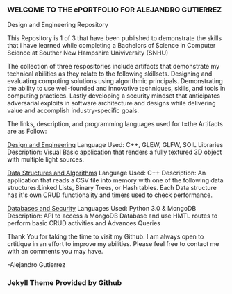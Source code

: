### WELCOME TO THE ePORTFOLIO FOR ALEJANDRO GUTIERREZ

Design and Engineering Repository

This Repository is 1 of 3 that have been published to demonstrate the skills that i have learned while completing a Bachelors of 
Science in Computer Science at Souther New Hampshire Univiversity (SNHU) 

The collection of three respositories include artifacts that demonstrate my technical abilities as they relate to the following
skillsets.  Designing and evaluating computing solutions using algorithmic principals. Demonstrating the ability to use  well-founded
and innovative techniques, skills, and tools in computing practices. Lastly developing a security mindset that anticipates adversarial 
exploits in software architecture and designs while delivering value and accomplish industry-specific goals.

The links, description, and programming languages used for t=the Artifacts are as Follow: 

[Design and Engineering](https://github.com/AlexGutierrezSNHU/DesignandEngineering)
Language Used: C++, GLEW, GLFW, SOIL Libraries
Description: Visual Basic application that renders a fully textured 3D object with multiple light sources.  

[Data Structures and Algorithms](https://github.com/AlexGutierrezSNHU/DataStructuresandAlgorithms)
Language Used: C++
Description: An application that reads a CSV file into memory with one of the following data structures:Linked Lists, Binary Trees, or 
Hash tables. Each Data structure has it's own CRUD functionality and timers used to check performance.

[Databases and Security](https://github.com/AlexGutierrezSNHU/DatabasesandSecurity)
Languages Used: Python 3.0 & MongoDB
Description: API to access a MongoDB Database and use HMTL routes to perform basic CRUD activities and Advances Queries


Thank You for taking the time to visit my Github. I am always open to crtitique in an effort to improve my abilities. Please feel free
to contact me with an comments you may have. 


-Alejandro Gutierrez






### Jekyll Theme Provided by Github
